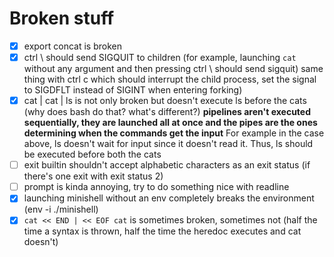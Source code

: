 # Broken stuff
- [x] export concat is broken
- [x] ctrl \ should send SIGQUIT to children (for example, launching `cat` without any argument and then pressing ctrl \ should send sigquit)
  same thing with ctrl c which should interrupt the child process, set the signal to SIGDFLT instead of SIGINT when entering forking)
- [x] cat | cat | ls is not only broken but doesn't execute ls before the cats (why does bash do that? what's different?)
  **pipelines aren't executed sequentially, they are launched all at once and the pipes are the ones determining when the commands get the input**
  For example in the case above, ls doesn't wait for input since it doesn't read it. Thus, ls should be executed before both the cats
- [ ] exit builtin shouldn't accept alphabetic characters as an exit status (if there's one exit with exit status 2)
- [ ] prompt is kinda annoying, try to do something nice with readline
- [x] launching minishell without an env completely breaks the environment (env -i ./minishell)
- [x] `cat << END | << EOF cat` is sometimes broken, sometimes not (half the time a syntax is thrown, half the time the heredoc executes and cat doesn't)